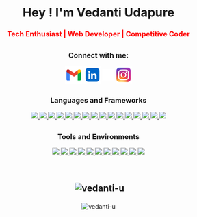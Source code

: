 <h1 align="center">Hey ! I'm Vedanti Udapure</h1>
<h3 align="center" style="color:red;">Tech Enthusiast | Web Developer | Competitive Coder</h3>

<!-- 
<p align="left"> <img src="https://komarev.com/ghpvc/?username=vedanti-u&label=Profile%20views&color=0e75b6&style=flat" alt="vedanti-u" /> </p>
-->
<!--
<p align="left"> <a href="https://github.com/ryo-ma/github-profile-trophy"><img src="https://github-profile-trophy.vercel.app/?username=vedanti-u" alt="vedanti-u" /></a> </p>
-->
<!--
<p align="left"> <a href="https://twitter.com/vedanti_u" target="blank"><img src="https://img.shields.io/twitter/follow/vedanti_u?logo=twitter&style=for-the-badge" alt="vedanti_u" /></a> </p>
-->
<!--
- 📫 How to reach me **vedanti.vvu@gmail.com**
-->

## <h3 align="center">Connect with me:</h3>
<p align="center">
<a href="mailto:vedanti.vvu@gmail.com"><img align="center" src="https://github.com/vedanti-u/vedanti-u/blob/UpdatingRM/ReadmeMedia/gmail.png" alt="vedanti's gmail" width="40px" /></a>
<a href="https://www.linkedin.com/in/vedanti-udapure/" target="blank"><img align="center" src="https://github.com/vedanti-u/vedanti-u/blob/UpdatingRM/ReadmeMedia/linkedin%20Updated.png" alt="vedanti udapure" height="40" width="40" /></a>
<a href="https://twitter.com/vedanti_u" target="blank"><img align="center" src="https://github.com/vedanti-u/vedanti-u/blob/UpdatingRM/ReadmeMedia/logo-white.png" alt="vedanti_u" height="27" width="27" /></a>
<a href="https://www.instagram.com/_vedanti.u_/" target="blank"><img align="center" src="https://github.com/vedanti-u/vedanti-u/blob/UpdatingRM/ReadmeMedia/pngegg.png" alt="_vedanti.u_" height="38" width="38" /></a>
</p>

<!--
[![My Skills](https://skillicons.dev/icons?i=c,cpp,java,js,py,react,ts,figma,git,github,mysql,nextjs,nodejs,php,postgres,postman,prisma,supabase,tailwind,vercel&perline=10)](https://skillicons.dev)
-->
## <h3 align="center">Languages and Frameworks</h3>
<p align="center">
  <a href="https://skillicons.dev">
<code><img height="25" src="https://skillicons.dev/icons?i=c&perline=1&theme=light" /></code>
<code><img height="25" src="https://skillicons.dev/icons?i=cpp&perline=1&theme=light" /></code>
<code><img height="25" src="https://skillicons.dev/icons?i=java&perline=1&theme=light" /></code>
<code><img height="25" src="https://skillicons.dev/icons?i=js&perline=1&theme=light" /></code>
<code><img height="25" src="https://skillicons.dev/icons?i=ts&perline=1&theme=light" /></code>
<code><img height="25" src="https://skillicons.dev/icons?i=py&perline=1&theme=light" /></code>
<code><img height="25" src="https://skillicons.dev/icons?i=php&perline=1&theme=light" /></code>
<code><img height="25" src="https://skillicons.dev/icons?i=html&perline=1&theme=light" /></code>
<code><img height="25" src="https://skillicons.dev/icons?i=css&perline=1&theme=light" /></code>
<code><img height="25" src="https://skillicons.dev/icons?i=tailwind&perline=1&theme=light" /></code>
<code><img height="25" src="https://skillicons.dev/icons?i=bootstrap&perline=1&theme=light" /></code>
<code><img height="25" src="https://skillicons.dev/icons?i=react&perline=1&theme=light" /></code>
<code><img height="25" src="https://skillicons.dev/icons?i=nextjs&perline=1&theme=light" /></code>
<code><img height="25" src="https://skillicons.dev/icons?i=nodejs&perline=1&theme=light" /></code>
<code><img height="25" src="https://skillicons.dev/icons?i=mysql&perline=1&theme=light" /></code>
<code><img height="25" src="https://skillicons.dev/icons?i=postgres&perline=1&theme=light" /></code>
  </a>
</p>

## <h3 align="center">Tools and Environments</h3>
<p align="center">
  <a href="https://skillicons.dev">
<code><img height="25" src="https://skillicons.dev/icons?i=vscode&perline=1&theme=light" /></code>
<code><img height="25" src="https://skillicons.dev/icons?i=idea&perline=1&theme=light" /></code>
<code><img height="25" src="https://skillicons.dev/icons?i=figma&perline=1&theme=light" /></code>
<code><img height="25" src="https://skillicons.dev/icons?i=git&perline=1&theme=light" /></code>
<code><img height="25" src="https://skillicons.dev/icons?i=github&perline=1&theme=light" /></code>
<code><img height="25" src="https://skillicons.dev/icons?i=linux&perline=1&theme=light" /></code>
<code><img height="25" src="https://skillicons.dev/icons?i=powershell&perline=1&theme=light" /></code>
<code><img height="25" src="https://skillicons.dev/icons?i=postman&perline=1&theme=light" /></code>
<code><img height="25" src="https://skillicons.dev/icons?i=prisma&perline=1&theme=light" /></code>
<code><img height="25" src="https://skillicons.dev/icons?i=supabase&perline=1&theme=light" /></code>
<code><img height="25" src="https://skillicons.dev/icons?i=vercel&perline=1&theme=light" /></code>
  </a>
</p>
<br>

## <p align="center">&nbsp;<img align="center" src="https://github-readme-stats.vercel.app/api?username=vedanti-u&show_icons=true&locale=en&show=prs_merged&theme=neon&bg_color=00000000" alt="vedanti-u" /></p>

<p align="center"><img align="center" src="https://github-readme-streak-stats.herokuapp.com/?user=vedanti-u&theme=burnt-neon&card_width=469&border=FFFFFF" alt="vedanti-u" />







<!--
**vedanti-u/vedanti-u** is a ✨ _special_ ✨ repository because its `README.md` (this file) appears on your GitHub profile.

Here are some ideas to get you started:

- 🔭 I’m currently working on ...
- 🌱 I’m currently learning ...
- 👯 I’m looking to collaborate on ...
- 🤔 I’m looking for help with ...
- 💬 Ask me about ...
- 📫 How to reach me: ...
- 😄 Pronouns: ...
- ⚡ Fun fact: ...
-->

